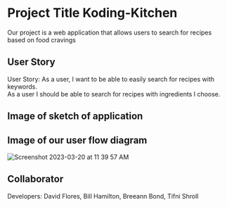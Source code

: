 # Project Title Koding-Kitchen
Our project is a web application that allows users to search for 
recipes based on food cravings
## User Story
User Story: As a user, I want to be able to easily search for recipes with keywords.   
            As a user I should be able to search for recipes with ingredients I choose.
## Image of sketch of application

## Image of our user flow diagram
![Screenshot 2023-03-20 at 11 39 57 AM](https://user-images.githubusercontent.com/120619974/229021471-6860e34f-f3de-4478-b549-a010ea056e76.png)


## Collaborator
Developers: David Flores, Bill Hamilton, Breeann Bond, Tifni Shroll

